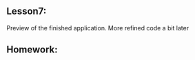 Lesson7:
--------
Preview of the finished application. More refined code a bit later


Homework:
---------
